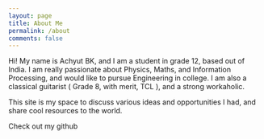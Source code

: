 ```yaml
---
layout: page
title: About Me
permalink: /about
comments: false
---
```


<div class="row justify-content-between">
<div class="col-md-8 pr-5">
<p>Hi! My name is Achyut BK, and I am a student in grade 12, based out of India. I am really passionate about Physics, Maths, and Information Processing, and would like to pursue Engineering in college. I am also a classical guitarist ( Grade 8, with merit, TCL ), and a strong workaholic. </p>

<p>This site is my space to discuss various ideas and opportunities I had, and share cool resources to the world.</p>

Check out my github
</div>
</div>
